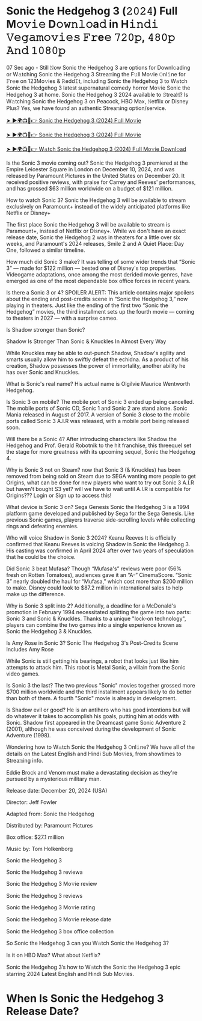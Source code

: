 # Sonic the Hedgehog 3 (𝟸𝟶𝟸𝟺) Full M𝚘𝚟𝚒𝚎 D𝚘𝚠𝚗𝚕𝚘a𝚍 in H𝚒𝚗𝚍𝚒 𝚅𝚎𝚐𝚊𝚖𝚘𝚟𝚒𝚎𝚜 𝙵𝚛e𝚎 𝟽𝟸𝟶𝚙, 𝟺𝟾𝟶𝚙 𝙰𝚗𝚍 𝟷𝟶𝟾𝟶𝚙

07 Sec ago - Still 𝙽ow Sonic the Hedgehog 3 are options for Downl𝚘ading or W𝚊tching Sonic the Hedgehog 3 Strea𝚖ing the F𝚞ll Mo𝚟ie 𝙾nl𝚒ne for 𝙵r𝚎e on 123Mo𝚟ies & 𝚁edd𝙸t, including Sonic the Hedgehog 3 to W𝚊tch Sonic the Hedgehog 3 latest supernatural comedy horror Mo𝚟ie Sonic the Hedgehog 3 at home. Sonic the Hedgehog 3 2024 available to 𝚂trea𝙼? Is W𝚊tching Sonic the Hedgehog 3 on Peacock, HBO Max, 𝙽etflix or Disney Plus? Yes, we have found an authentic Strea𝚖ing option/service.

<a href="https://sixmedia.online/en/movie/939243/sonic-the-hedgehog-3.git">➤ ►🌍📺📱👉 Sonic the Hedgehog 3 (2024) F𝚞ll Mo𝚟ie</a>

<a href="https://sixmedia.online/en/movie/939243/sonic-the-hedgehog-3.git">➤ ►🌍📺📱👉 Sonic the Hedgehog 3 (2024) F𝚞ll Mo𝚟ie</a>

<a href="https://sixmedia.online/en/movie/939243/sonic-the-hedgehog-3.git">➤ ►🌍📺📱👉 W𝚊tch Sonic the Hedgehog 3 (2024) F𝚞ll Mo𝚟ie Downl𝚘ad</a>

Is the Sonic 3 movie coming out?
Sonic the Hedgehog 3 premiered at the Empire Leicester Square in London on December 10, 2024, and was released by Paramount Pictures in the United States on December 20. It received positive reviews, with praise for Carrey and Reeves' performances, and has grossed $63 million worldwide on a budget of $121 million.

How to watch Sonic 3?
Sonic the Hedgehog 3 will be available to stream exclusively on Paramount+ instead of the widely anticipated platforms like Netflix or Disney+

The first place Sonic the Hedgehog 3 will be available to stream is Paramount+, instead of Netflix or Disney+. While we don't have an exact release date, Sonic the Hedgehog 2 was in theaters for a little over six weeks, and Paramount's 2024 releases, Smile 2 and A Quiet Place: Day One, followed a similar timeline.

How much did Sonic 3 make?
It was telling of some wider trends that “Sonic 3” — made for $122 million — bested one of Disney's top properties. Videogame adaptations, once among the most derided movie genres, have emerged as one of the most dependable box office forces in recent years.

Is there a Sonic 3 or 4?
SPOILER ALERT: This article contains major spoilers about the ending and post-credits scene in “Sonic the Hedgehog 3,” now playing in theaters. Just like the ending of the first two “Sonic the Hedgehog” movies, the third installment sets up the fourth movie — coming to theaters in 2027 — with a surprise cameo.

Is Shadow stronger than Sonic?

Shadow Is Stronger Than Sonic & Knuckles In Almost Every Way

While Knuckles may be able to out-punch Shadow, Shadow's agility and smarts usually allow him to swiftly defeat the echidna. As a product of his creation, Shadow possesses the power of immortality, another ability he has over Sonic and Knuckles.

What is Sonic's real name?
His actual name is Olgilvie Maurice Wentworth Hedgehog.

Is Sonic 3 on mobile?
The mobile port of Sonic 3 ended up being cancelled. The mobile ports of Sonic CD, Sonic 1 and Sonic 2 are stand alone. Sonic Mania released in August of 2017. A version of Sonic 3 close to the mobile ports called Sonic 3 A.I.R was released, with a mobile port being released soon.

Will there be a Sonic 4?
After introducing characters like Shadow the Hedgehog and Prof. Gerald Robotnik to the hit franchise, this threequel set the stage for more greatness with its upcoming sequel, Sonic the Hedgehog 4.

Why is Sonic 3 not on Steam?
now that Sonic 3 (& Knuckles) has been removed from being sold on Steam due to SEGA wanting more people to get Origins, what can be done for new players who want to try out Sonic 3 A.I.R but haven't bought S3 yet? will we have to wait until A.I.R is compatible for Origins??? Login or Sign up to access this!

What device is Sonic 3 on?
Sega Genesis
Sonic the Hedgehog 3 is a 1994 platform game developed and published by Sega for the Sega Genesis. Like previous Sonic games, players traverse side-scrolling levels while collecting rings and defeating enemies.

Who will voice Shadow in Sonic 3 2024?
Keanu Reeves
It is officially confirmed that Keanu Reeves is voicing Shadow in Sonic the Hedgehog 3. His casting was confirmed in April 2024 after over two years of speculation that he could be the choice.

Did Sonic 3 beat Mufasa?
Though “Mufasa's” reviews were poor (56% fresh on Rotten Tomatoes), audiences gave it an “A-” CinemaScore. “Sonic 3” nearly doubled the haul for “Mufasa,” which cost more than $200 million to make. Disney could look to $87.2 million in international sales to help make up the difference.

Why is Sonic 3 split into 2?
Additionally, a deadline for a McDonald's promotion in February 1994 necessitated splitting the game into two parts: Sonic 3 and Sonic & Knuckles. Thanks to a unique "lock-on technology", players can combine the two games into a single experience known as Sonic the Hedgehog 3 & Knuckles.

Is Amy Rose in Sonic 3?
Sonic The Hedgehog 3's Post-Credits Scene Includes Amy Rose

While Sonic is still getting his bearings, a robot that looks just like him attempts to attack him. This robot is Metal Sonic, a villain from the Sonic video games.

Is Sonic 3 the last?
The two previous "Sonic" movies together grossed more $700 million worldwide and the third installment appears likely to do better than both of them. A fourth "Sonic" movie is already in development.

Is Shadow evil or good?
He is an antihero who has good intentions but will do whatever it takes to accomplish his goals, putting him at odds with Sonic. Shadow first appeared in the Dreamcast game Sonic Adventure 2 (2001), although he was conceived during the development of Sonic Adventure (1998).

Wondering how to W𝚊tch Sonic the Hedgehog 3 𝙾nl𝚒ne? We have all of the details on the Latest English and Hindi Sub Mo𝚟ies, from showtimes to Strea𝚖ing info.

Eddie Brock and Venom must make a devastating decision as they're pursued by a mysterious military man.

Release date: December 20, 2024 (USA)

Director: Jeff Fowler

Adapted from: Sonic the Hedgehog

Distributed by: Paramount Pictures

Box office: $27.1 million

Music by: Tom Holkenborg

Sonic the Hedgehog 3

Sonic the Hedgehog 3 reviewa

Sonic the Hedgehog 3 Mo𝚟ie review

Sonic the Hedgehog 3 reviews

Sonic the Hedgehog 3 Mo𝚟ie rating

Sonic the Hedgehog 3 Mo𝚟ie release date

Sonic the Hedgehog 3 box office collection

So Sonic the Hedgehog 3 can you W𝚊tch Sonic the Hedgehog 3?

Is it on HBO Max? What about 𝙽etflix?

Sonic the Hedgehog 3’s how to W𝚊tch the Sonic the Hedgehog 3 epic starring 2024 Latest English and Hindi Sub Mo𝚟ies.

When Is Sonic the Hedgehog 3 Release Date?
=========================================================
